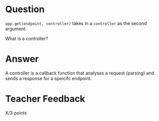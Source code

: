 # Question

`app.get(endpoint, controller)` takes in a `controller` as the second argument.

What is a controller?

# Answer
A controller is a callback function that analyses a request (parsing) and sends a response for a speicifc endpoint. 
# Teacher Feedback

X/3 points